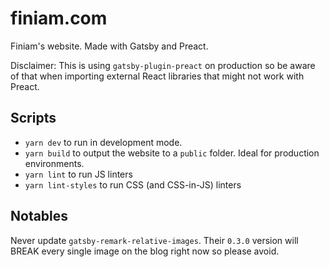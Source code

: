 # finiam.com

Finiam's website. Made with Gatsby and Preact.

Disclaimer: This is using `gatsby-plugin-preact` on production so be aware of that when importing external React libraries that might not work with Preact.

## Scripts

- `yarn dev` to run in development mode.
- `yarn build` to output the website to a `public` folder. Ideal for production environments.
- `yarn lint` to run JS linters
- `yarn lint-styles` to run CSS (and CSS-in-JS) linters

## Notables

Never update `gatsby-remark-relative-images`. Their `0.3.0` version will BREAK every single image on the blog right now so please avoid.
